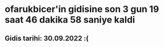 # ofarukbicer'in gidisine son 3 gun 19 saat 46 dakika 58 saniye kaldi

## Gidis tarihi: 30.09.2022 :(